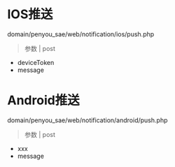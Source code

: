 # IOS推送
domain/penyou_sae/web/notification/ios/push.php
> 参数 | post
* deviceToken 
* message

# Android推送
domain/penyou_sae/web/notification/android/push.php
> 参数 | post
* xxx 
* message
